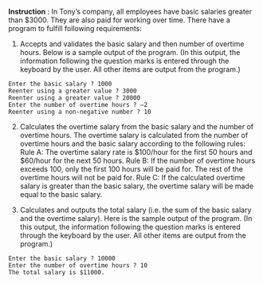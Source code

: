 **Instruction** :  In Tony’s company, all employees have basic salaries greater than $3000. They are also paid for working over time. 
There have a program to fulfill following requirements:


1) Accepts and validates the basic salary and then number of overtime hours.
Below is a sample output of the program. (In this output, the information following the question marks is entered through the keyboard by the user. All other items are output from the program.)

```
Enter the basic salary ? 1000
Reenter using a greater value ? 3000
Reenter using a greater value ? 20000
Enter the number of overtime hours ? –2
Reenter using a non-negative number ? 10
```


2) Calculates the overtime salary from the basic salary and the number of overtime hours.
The overtime salary is calculated from the number of overtime hours and the basic salary according to the following rules:
Rule A: The overtime salary rate is $100/hour for the first 50 hours and $60/hour for the next 50 hours.
Rule B: If the number of overtime hours exceeds 100, only the first 100 hours will be paid for. The rest of the overtime hours will not be paid for.
Rule C: If the calculated overtime salary is greater than the basic salary, the overtime salary will be made equal to the basic salary.


3) Calculates and outputs the total salary (i.e. the sum of the basic salary and the overtime salary). Here is the sample output of the program. (In this output, the information following the question marks is entered through the keyboard by the user. All other items are output from the program.)

```
Enter the basic salary ? 10000
Enter the number of overtime hours ? 10
The total salary is $11000.
```